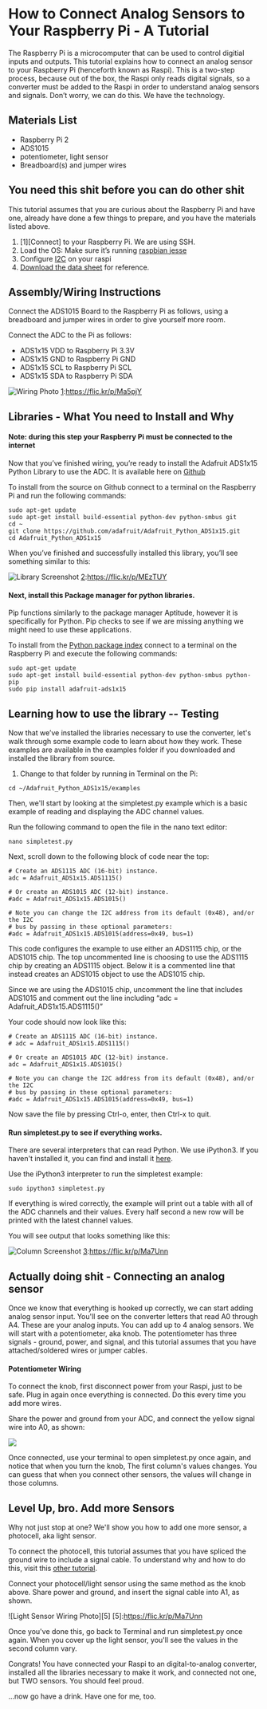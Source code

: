# How to Connect Analog Sensors to Your Raspberry Pi - A Tutorial
  The Raspberry Pi is a microcomputer that can be used to control digitial inputs 
  and outputs. This tutorial explains how to connect an analog sensor to your Raspberry Pi 
  (henceforth known as Raspi). This is a two-step process, because out of the box, 
  the Raspi only reads digital signals, so a converter must be added to the Raspi 
  in order to understand analog sensors and signals. Don’t worry, we can do this. 
  We have the technology.

## Materials List
* Raspberry Pi 2
* ADS1015
* potentiometer, light sensor
* Breadboard(s) and jumper wires

## You need this shit before you can do other shit
  This tutorial assumes that you are curious about the Raspberry Pi and have one, 
  already have done a few things to prepare, and you have the materials listed above. 

1. [1][Connect] to your Raspberry Pi. We are using SSH.
2. Load the OS: Make sure it’s running [raspbian jesse][2]
3. Configure [I2C][3] on your raspi
4. [Download the data sheet][4] for reference.

[1]: https://www.raspberrypi.org/documentation/remote-access/ "Connect to your Raspi"
[2]: https://www.raspberrypi.org/downloads/raspbian/ "Raspbian Jessie"
[3]: http://example.org/ "Title"
[4]: https://cdn-shop.adafruit.com/datasheets/ads1015.pdf "Data Sheet"

## Assembly/Wiring Instructions
  Connect the ADS1015 Board to the Raspberry Pi as follows, using a breadboard
  and jumper wires in order to give yourself more room.
  
  Connect the ADC to the Pi as follows: 
  * ADS1x15 VDD to Raspberry Pi 3.3V 
  * ADS1x15 GND to Raspberry Pi GND 
  * ADS1x15 SCL to Raspberry Pi SCL 
  * ADS1x15 SDA to Raspberry Pi SDA

![Wiring Photo][1]
[1]:https://flic.kr/p/Ma5pjY


## Libraries - What You need to Install and Why

#### Note: during this step your Raspberry Pi must be connected to the internet

Now that you’ve finished wiring, you’re ready to install the Adafruit ADS1x15 Python Library to use the ADC.
It is available here on [Github](https://github.com/adafruit/Adafruit_Python_ADS1x15)

To install from the source on Github connect to a terminal on the Raspberry Pi and run the following commands:

```
sudo apt-get update
sudo apt-get install build-essential python-dev python-smbus git
cd ~
git clone https://github.com/adafruit/Adafruit_Python_ADS1x15.git
cd Adafruit_Python_ADS1x15
```

When you’ve finished and successfully installed this library, you’ll see something similar to this:

![Library Screenshot][2]
[2]:https://flic.kr/p/MEzTUY

#### Next, install this Package manager for python libraries.
  Pip functions similarly to the package manager Aptitude, however it is specifically for Python. 
  Pip checks to see if we are missing anything we might need to use these applications. 

To install from the [Python package index](http://adafru.it/lfJ) connect to a terminal on the
Raspberry Pi and execute the following commands:

```
sudo apt-get update
sudo apt-get install build-essential python-dev python-smbus python-pip
sudo pip install adafruit-ads1x15
```

## Learning how to use the library -- Testing 

  Now that we’ve installed the libraries necessary to use the converter, let's walk through some example 
  code to learn about how they work. These examples are available in the examples folder if you downloaded 
  and installed the library from source. 

1. Change to that folder by running in Terminal on the Pi:

```
cd ~/Adafruit_Python_ADS1x15/examples
```

Then, we'll start by looking at the simpletest.py example which is a basic example of reading and displaying the ADC channel values.  

 Run the following command to open the file in the nano text editor:

```
nano simpletest.py
```

Next, scroll down to the following block of code near the top:

```
# Create an ADS1115 ADC (16-bit) instance.
adc = Adafruit_ADS1x15.ADS1115()
 
# Or create an ADS1015 ADC (12-bit) instance.
#adc = Adafruit_ADS1x15.ADS1015()
 
# Note you can change the I2C address from its default (0x48), and/or the I2C
# bus by passing in these optional parameters:
#adc = Adafruit_ADS1x15.ADS1015(address=0x49, bus=1)
```

This code configures the example to use either an ADS1115 chip, or the ADS1015 chip.  The top uncommented line is choosing to use the ADS1115 chip by creating an ADS1115 object.  Below it is a commented line that instead creates an ADS1015 object to use the ADS1015 chip.  

Since we are using the ADS1015 chip, uncomment the line that includes ADS1015 and comment out the line including “adc = Adafruit_ADS1x15.ADS1115()” 

Your code should now look like this:

```
# Create an ADS1115 ADC (16-bit) instance.
# adc = Adafruit_ADS1x15.ADS1115()
 
# Or create an ADS1015 ADC (12-bit) instance.
adc = Adafruit_ADS1x15.ADS1015()
 
# Note you can change the I2C address from its default (0x48), and/or the I2C
# bus by passing in these optional parameters:
#adc = Adafruit_ADS1x15.ADS1015(address=0x49, bus=1)
```

Now save the file by pressing Ctrl-o, enter, then Ctrl-x to quit. 


#### Run simpletest.py to see if everything works.

There are several interpreters that can read Python. We use iPython3. If you haven't installed it,
you can find and install it [here](https://ipython.org/install.html).

Use the iPython3 interpreter to run the simpletest example:

```
sudo ipython3 simpletest.py
```

If everything is wired correctly, the example will print out a table with all of the ADC channels and their 
values.  Every half second a new row will be printed with the latest channel values.  

You will see output that looks something like this:

![Column Screenshot][3]
[3]:https://flic.kr/p/Ma7Unn

## Actually doing shit - Connecting an analog sensor
  Once we know that everything is hooked up correctly, we can start adding analog sensor input.
  You'll see on the converter letters that read A0 through A4. These are your analog inputs. You can
  add up to 4 analog sensors. We will start with a potentiometer, aka knob. The potentiometer has three 
  signals - ground, power, and signal, and this tutorial assumes that you have attached/soldered wires
  or jumper cables.

#### Potentiometer Wiring

  To connect the knob, first disconnect power from your Raspi, just to be safe. Plug in again once
  everything is connected. Do this every time you add more wires.
  
  Share the power and ground from your ADC, and connect the yellow signal wire into A0, 
  as shown:
  
  ![](https://flic.kr/p/MEzTUh)
  
  Once connected, use your terminal to open simpletest.py once again, and notice that when you turn the knob,
  The first column's values changes. You can guess that when you connect other sensors, the values will change 
  in those columns.
  
## Level Up, bro. Add more Sensors

  Why not just stop at one? We'll show you how to add one more sensor, a photocell, aka light sensor.
  
  To connect the photocell, this tutorial assumes that you have spliced the ground wire to include a signal
  cable. To understand why and how to do this, visit this [other tutorial](https://www.raspberrypi.org/learning/physical-computing-with-python/ldr/).
  
  Connect your photocell/light sensor using the same method as the knob above. Share power and ground, and insert
  the signal cable into A1, as shown.
  
  ![Light Sensor Wiring Photo][5]
  [5]:https://flic.kr/p/Ma7Unn
  
  Once you've done this, go back to Terminal and run simpletest.py once again. When you cover up the light 
  sensor, you'll see the values in the second column vary.
  
  Congrats! You have connected your Raspi to an digital-to-analog converter, installed all the libraries
  necessary to make it work, and connected not one, but TWO sensors. You should feel proud.
  
  ...now go have a drink. Have one for me, too.
